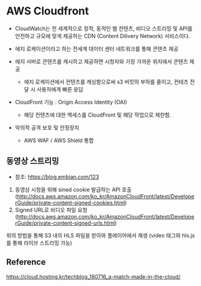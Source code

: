 # AWS Cloudfront

- CloudWatch는 전 세계적으로 정적, 동적인 웹 컨텐츠, 비디오 스트리밍 및 API를 안전하고 규모에 맞게 제공하는 CDN (Content Dilivery Network) 서비스이다.
- 에지 로케이션이라고 하는 전세계 데이터 센터 네트워크를 통해 콘텐츠 제공
- 에지 서버로 콘텐츠를 캐시하고 제공하면 시청자와 가장 가까운 위치에서 콘텐츠 제공

  - 에지 로케이션에서 컨텐츠를 캐싱함으로써 s3 버킷의 부하를 줄이고, 컨테츠 전달 시 사용자에게 빠른 응답

- CloudFront 기능 : Origin Access Identity (OAI)

  - 해당 컨텐츠에 대한 액세스를 CloudFront 및 해당 작업으로 제한함.

- 악의적 공격 보호 및 안정장치
  - AWS WAF / AWS Shield 통합

## 동영상 스트리밍

- 참조: https://blog.embian.com/123

1. 동영상 시청을 위해 sined cookie 발급하는 API 호출
   (http://docs.aws.amazon.com/ko_kr/AmazonCloudFront/latest/DeveloperGuide/private-content-signed-cookies.html)
2. Signed URL로 비디오 파일 요청
   (http://docs.aws.amazon.com/ko_kr/AmazonCloudFront/latest/DeveloperGuide/private-content-signed-urls.html)

위의 방법을 통해 S3 내의 HLS 파일을 받아와 플레이어에서 재생
(video 태그와 hls.js를 통해 라이브 스트리밍 가능)

## Reference

https://cloud.hosting.kr/techblog_180716_a-match-made-in-the-cloud/

